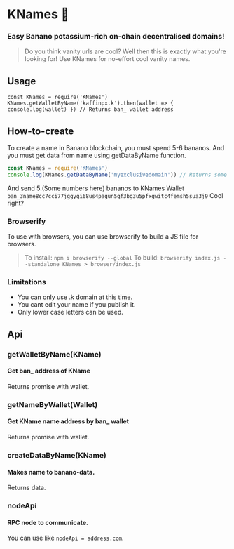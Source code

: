 # KNames 🙈
### Easy Banano potassium-rich on-chain decentralised domains!

> Do you think vanity urls are cool? Well then this is exactly what you're looking for! Use KNames for no-effort cool vanity names.

## Usage
```JS
const KNames = require('KNames')
KNames.getWalletByName('kaffinpx.k').then(wallet => { console.log(wallet) }) // Returns ban_ wallet address
```

## How-to-create
To create a name in Banano blockchain, you must spend 5-6 bananos.
And you must get data from name using getDataByName function.

```js
const KNames = require('KNames')
console.log(KNames.getDataByName('myexclusivedomain')) // Returns some numbers and it will logged in console.
```
And send 5.(Some numbers here) bananos to KNames Wallet `ban_3name8cc7cci77jggyqi68us4pagun5qf3bg3u5pfxgwitc4femsh5sua3j9`
Cool right?

### Browserify
To use with browsers, you can use browserify to build a JS file for browsers.
> To install: `npm i browserify --global`
> To build: `browserify index.js --standalone KNames > browser/index.js`

### Limitations
* You can only use .k domain at this time.
* You cant edit your name if you publish it.
* Only lower case letters can be used.

## Api

### getWalletByName(KName)
#### Get ban_ address of KName
Returns promise with wallet.

### getNameByWallet(Wallet)
#### Get KName name address by ban_ wallet
Returns promise with wallet.

### createDataByName(KName)
#### Makes name to banano-data.
Returns data.

### nodeApi
#### RPC node to communicate.
You can use like `nodeApi = address.com`.
